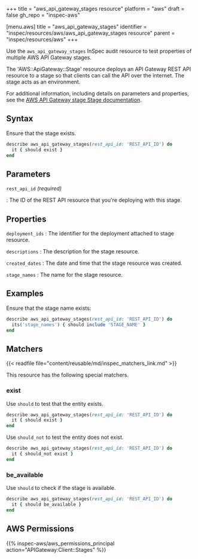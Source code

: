 +++
title = "aws_api_gateway_stages resource"
platform = "aws"
draft = false
gh_repo = "inspec-aws"

[menu.aws]
title = "aws_api_gateway_stages"
identifier = "inspec/resources/aws/aws_api_gateway_stages resource"
parent = "inspec/resources/aws"
+++

Use the `aws_api_gateway_stages` InSpec audit resource to test properties of multiple AWS API Gateway stages.

The 'AWS::ApiGateway::Stage' resource deploys an API Gateway REST API resource to a stage so that clients can call the API over the internet. The stage acts as an environment.

For additional information, including details on parameters and properties, see the [AWS API Gateway stage Stage documentation](https://docs.aws.amazon.com/AWSCloudFormation/latest/UserGuide/aws-resource-apigateway-stage.html).

## Syntax

Ensure that the stage exists.

```ruby
describe aws_api_gateway_stages(rest_api_id: 'REST_API_ID') do
  it { should exist }
end
```

## Parameters

`rest_api_id` _(required)_

: The ID of the REST API resource that you're deploying with this stage.

## Properties

`deployment_ids`
: The identifier for the deployment attached to stage resource.

`descriptions`
: The description for the stage resource.

`created_dates`
: The date and time that the stage resource was created.

`stage_names`
: The name for the stage resource.

## Examples

Ensure that the stage name exists:

```ruby
describe aws_api_gateway_stages(rest_api_id: 'REST_API_ID') do
  its('stage_names') { should include 'STAGE_NAME' }
end
```

## Matchers

{{< readfile file="content/reusable/md/inspec_matchers_link.md" >}}

This resource has the following special matchers.

### exist

Use `should` to test that the entity exists.

```ruby
describe aws_api_gateway_stages(rest_api_id: 'REST_API_ID') do
  it { should exist }
end
```

Use `should_not` to test the entity does not exist.

```ruby
describe aws_api_gateway_stages(rest_api_id: 'REST_API_ID') do
  it { should_not exist }
end
```

### be_available

Use `should` to check if the stage is available.

```ruby
describe aws_api_gateway_stages(rest_api_id: 'REST_API_ID') do
  it { should be_available }
end
```

## AWS Permissions

{{% inspec-aws/aws_permissions_principal action="APIGateway:Client::Stages" %}}
